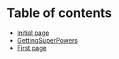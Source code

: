 # Table of contents

* [Initial page](README.md)
* [GettingSuperPowers](untitled.md)
* [First page](first-page.md)

